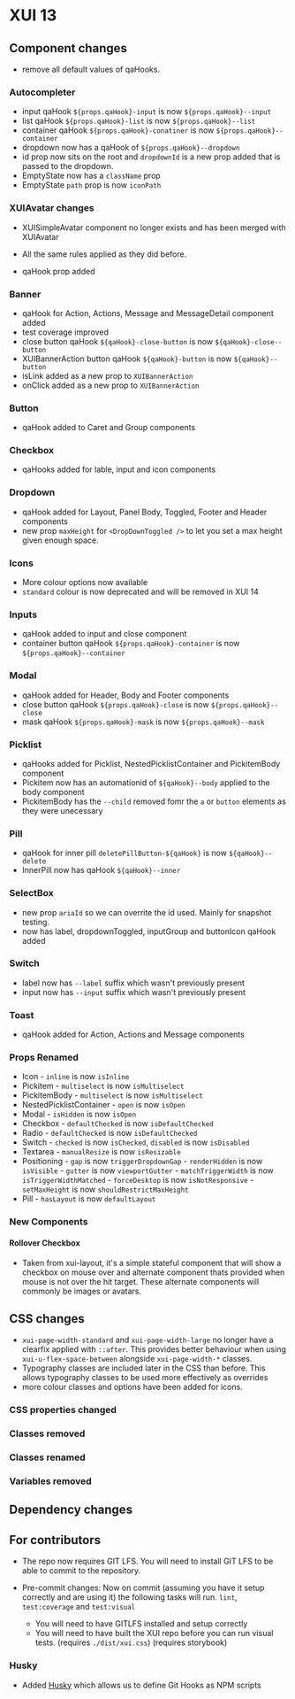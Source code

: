 # XUI 13

## Component changes
* remove all default values of qaHooks.

### Autocompleter
* input qaHook `${props.qaHook}-input` is now `${props.qaHook}--input`
* list qaHook `${props.qaHook}-list` is now `${props.qaHook}--list`
* container qaHook `${props.qaHook}-conatiner` is now `${props.qaHook}--container`
* dropdown now has a qaHook of `${props.qaHook}--dropdown`
* id prop now sits on the root and `dropdownId` is a new prop added that is passed to the dropdown.
* EmptyState now has a `className` prop
* EmptyState `path` prop is now `iconPath`

### XUIAvatar changes
* XUISimpleAvatar component no longer exists and has been merged with XUIAvatar
 - All the same rules applied as they did before.
* qaHook prop added

### Banner
* qaHook for Action, Actions, Message and MessageDetail component added
* test coverage improved
* close button qaHook `${qaHook}-close-button` is now `${qaHook}-close--button`
* XUIBannerAction button qaHook `${qaHook}-button` is now `${qaHook}--button`
* isLink added as a new prop to `XUIBannerAction`
* onClick added as a new prop to `XUIBannerAction`

### Button
* qaHook added to Caret and Group components

### Checkbox
* qaHooks added for lable, input and icon components

### Dropdown
* qaHook added for Layout, Panel Body, Toggled, Footer and Header components
* new prop `maxHeight` for `<DropDownToggled />` to let you set a max height given enough space.

### Icons
* More colour options now available
* `standard` colour is now deprecated and will be removed in XUI 14

### Inputs
* qaHook added to input and close component
* container button qaHook `${props.qaHook}-container` is now `${props.qaHook}--container`

### Modal
* qaHook added for Header, Body and Footer components
* close button qaHook `${props.qaHook}-close` is now `${props.qaHook}--close`
* mask qaHook `${props.qaHook}-mask` is now `${props.qaHook}--mask`

### Picklist
* qaHooks added for Picklist, NestedPicklistContainer and PickitemBody component
* Pickitem now has an automationid of `${qaHook}--body` applied to the body component
* PickitemBody has the `--child` removed fomr the `a` or `button` elements as they were unecessary

### Pill
* qaHook for inner pill `deletePillButton-${qaHook}` is now `${qaHook}--delete`
* InnerPill now has qaHook `${qaHook}--inner`

### SelectBox
* new prop `ariaId` so we can overrite the id used. Mainly for snapshot testing.
* now has label, dropdownToggled, inputGroup and buttonIcon qaHook added

### Switch
* label now has `--label` suffix which wasn't previously present
* input now has `--input` suffix which wasn't previously present

### Toast
* qaHook added for Action, Actions and Message components

### Props Renamed
* Icon - `inline` is now `isInline`
* Pickitem - `multiselect` is now `isMultiselect`
* PickitemBody - `multiselect` is now `isMultiselect`
* NestedPicklistContainer - `open` is now `isOpen`
* Modal - `isHidden` is now `isOpen`
* Checkbox - `defaultChecked` is now `isDefaultChecked`
* Radio - `defaultChecked`	is now `isDefaultChecked`
* Switch - `checked` is now `isChecked`, `disabled` is now `isDisabled`
* Textarea - `manualResize` is now `isResizable`
* Positioning - `gap` is now `triggerDropdownGap`
             - `renderHidden` is now `isVisible`
             - `gutter` is now `viewportGutter`
             - `matchTriggerWidth` is now `isTriggerWidthMatched`
             - `forceDesktop` is now `isNotResponsive`
             - `setMaxHeight` is now `shouldRestrictMaxHeight`
* Pill - `hasLayout` is now `defaultLayout`

### New Components
#### Rollover Checkbox
* Taken from xui-layout, it's a simple stateful component that will show a checkbox on mouse over and alternate component thats provided when mouse is not over the hit target. These alternate components will commonly be images or avatars.


## CSS changes

* `xui-page-width-standard` and `xui-page-width-large` no longer have a clearfix applied with `::after`. This provides
better behaviour when using `xui-u-flex-space-between` alongside `xui-page-width-*` classes.
* Typography classes are included later in the CSS than before. This allows typography classes to be used more effectively
as overrides
* more colour classes and options have been added for icons.

### CSS properties changed

### Classes removed

### Classes renamed

### Variables removed

## Dependency changes

## For contributors
* The repo now requires GIT LFS. You will need to install GIT LFS to be able to commit to the repository.

* Pre-commit changes: Now on commit (assuming you have it setup correctly and are using it) the following tasks will run. `lint`, `test:coverage` and `test:visual`
	* You will need to have GITLFS installed and setup correctly
	* You will need to have built the XUI repo before you can run visual tests. (requires `./dist/xui.css`) (requires storybook)

### Husky
* Added [Husky](https://www.npmjs.com/package/husky) which allows us to define Git Hooks as NPM scripts
